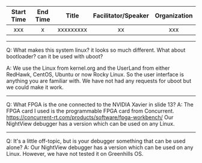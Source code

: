 | Start Time   | End Time  | Title  | Facilitator/Speaker  | Organization  |
|:---:|:---:|:---:|:---:|:---:|
| xxx | x | xxxxxxxxx | xx | xxx |

---

Q:
What makes this system linux? it looks so much different. What about bootloader? can it be used with uboot?

A: We use the Linux from kernel.org and the UserLand from either RedHawk, CentOS, Ubuntu or now Rocky Linux.
So the user interface is anything you are familiar with. We have not had any requests for uboot but we could make it work.

---

Q: What FPGA is the one connected to the NVIDIA Xavier in slide 13?
A: The FPGA card I used is the programmable FPGA card from Concurrent. https://concurrent-rt.com/products/software/fpga-workbench/
Our NightView debugger has a version which can be used on  any Linux.

---

Q: It's a little off-topic, but is your debugger something that can be used alone?
A: Our NightView debugger has a version which can be used on any Linux. However, we have not tested it on Greenhills OS.

